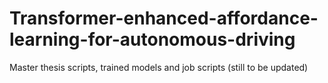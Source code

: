 # Transformer-enhanced-affordance-learning-for-autonomous-driving
Master thesis scripts, trained models and job scripts (still to be updated)
